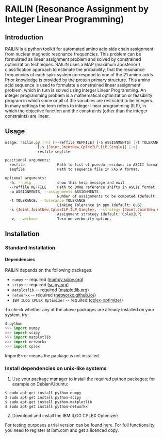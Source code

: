 RAILIN (Resonance Assignment by Integer Linear Programming)
======

## Introduction
RAILIN is a python toolkit for automated amino acid side chain assignment from nuclear magnetic resonance frequencies. This problem can be formulated as linear assignment problem and solved by constrained optimization techniques. RAILIN uses a MAP (maximum aposteriori) classification approach to estimate the probability, that the resonance frequencies of each spin-system correspond to one of the 21 amino acids. Prior knowledge is provided by the protein primary structure. This amino acid sequence is used to formulate a constrained linear assignment problem, which in turn is solved using Integer Linear Programming. An integer programming problem is a mathematical optimization or feasibility program in which some or all of the variables are restricted to be integers. In many settings the term refers to integer linear programming (ILP), in which the objective function and the constraints (other than the integer constraints) are linear.

## Usage

```sh
usage: railin.py [-h] [--reffile REFFILE] [-a ASSIGNMENTS] [-t TOLERANCE]
               [-s {Joint,JointNew,CplexILP,ILP,Single}] [-v]
               resfile seqfile

positional arguments:
  resfile               Path to list of pseudo-residues in ASCII format.
  seqfile               Path to sequence file in FASTA format.

optional arguments:
  -h, --help            show this help message and exit
  --reffile REFFILE     Path to BMRB reference shifts in ASCII format.
  -a ASSIGNMENTS, --assignments ASSIGNMENTS
                        Number of assignments to be computed (default: 100).
  -t TOLERANCE, --tolerance TOLERANCE
                        Linking Tolerance in ppm (default: 0.6).
  -s {Joint,JointNew,CplexILP,ILP,Single}, --strategy {Joint,JointNew,CplexILP,ILP,Single}
                        Assignment strategy (default: CplexILP).
  -v, --verbose         Turn on verbosity option.
```

## Installation
### Standard Installation
#### Dependencies
RAILIN depends on the following packages:

- `numpy` -- required ([numpy.scipy.org](http://www.numpy.org/))
- `scipy` -- required ([scipy.org](http://www.scipy.org/))
- `matplotlib` -- required ([matplotlib.org](http://matplotlib.org/))
- `networkx` -- required ([networkx.github.io/](https://networkx.github.io/))
- `IBM ILOG CPLEX Optimizer` -- required ([cplex-optimizer](http://www-01.ibm.com/software/commerce/optimization/cplex-optimizer/))

To check whether any of the above packages are already installed on your system, try:

```python
$ python
>>> import numpy
>>> import scipy
>>> import matplotlib
>>> import networkx
>>> import cplex
```
ImportError means the package is not installed.


### Install dependencies on unix-like systems

1. Use your package manager to install the required python packages; for example on Debian/Ubuntu:

```sh
$ sudo apt-get install python-numpy
$ sudo apt-get install python-scipy
$ sudo apt-get install python-matplotlib
$ sudo apt-get install python-networkx
```

2. Download and install the IBM ILOG CPLEX Optimizer:

For testing purposes a trial version can be found [here](http://www14.software.ibm.com/webapp/download/search.jsp?pn=IBM+ILOG+CPLEX). For full functionality you need to register at ibm.com and get a licenced copy.
